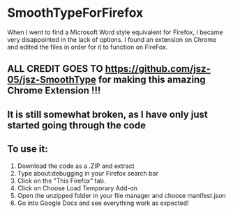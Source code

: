 # SmoothTypeForFirefox

When I went to find a Microsoft Word style equivalent for Firefox, I became very disappointed in the lack of options. I found an extension on Chrome and edited the files in order for it to function on FireFox.

## ALL CREDIT GOES TO https://github.com/jsz-05/jsz-SmoothType for making this amazing Chrome Extension !!!

## It is still somewhat broken, as I have only just started going through the code

## To use it:
1. Download the code as a .ZIP and extract
2. Type about:debugging in your Firefox search bar
3. Click on the "This Firefox" tab.
4. Click on Choose Load Temporary Add-on
5. Open the unzipped folder in your file manager and choose manifest.json
6. Go into Google Docs and see everything work as expected!
